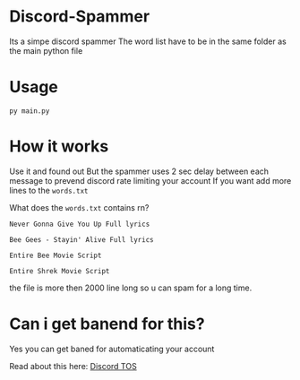 [Discord TOS]: https://support.discord.com/hc/en-us/articles/115002192352-Automated-user-accounts-self-bots-
# Discord-Spammer

Its a simpe discord spammer 
The word list have to be in the same folder as the main python file

# Usage

`py main.py`

# How it works

Use it and found out 
But the spammer uses 2 sec delay between each message to prevend discord rate limiting your account 
If you want add more lines to the `words.txt` 

What does the `words.txt` contains rn?

`Never Gonna Give You Up Full lyrics` 

`Bee Gees - Stayin' Alive Full lyrics`

`Entire Bee Movie Script`

`Entire Shrek Movie Script`

the file is more then 2000 line long so u can spam for a long time.

# Can i get banend for this?

Yes you can get baned for automaticating your account

Read about this here: [Discord TOS]
